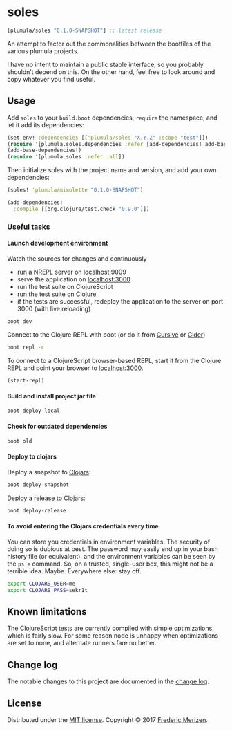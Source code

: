 # soles

[](dependency)
```clojure
[plumula/soles "0.1.0-SNAPSHOT"] ;; latest release
```
[](/dependency)

An attempt to factor out the commonalities between the bootfiles of the
various plumula projects.

I have no intent to maintain a public stable interface, so you probably
shouldn’t depend on this. On the other hand, feel free to look around
and copy whatever you find useful.


## Usage

Add `soles` to your `build.boot` dependencies, `require` the namespace,
and let it add its dependencies:

```clj
(set-env! :dependencies [['plumula/soles "X.Y.Z" :scope "test"]])
(require '[plumula.soles.dependencies :refer [add-dependencies! add-base-dependencies!]])
(add-base-dependencies!)
(require '[plumula.soles :refer :all])
```

Then initialize soles with the project name and version, and add your own dependencies:

```clj
(soles! 'plumula/mimolette "0.1.0-SNAPSHOT")

(add-dependencies!
  :compile [[org.clojure/test.check "0.9.0"]])
```


### Useful tasks

#### Launch development environment
Watch the sources for changes and continuously
- run a NREPL server on localhost:9009
- serve the application on [localhost:3000](http://localhost:3000)
- run the test suite on ClojureScript
- run the test suite on Clojure
- if the tests are successful, redeploy the application to the server on port
  3000 (with live reloading)

```bash
boot dev
```

Connect to the Clojure REPL with boot (or do it from
[Cursive](https://cursive-ide.com/userguide/repl.html#remote-repls) or
[Cider](https://github.com/boot-clj/boot/wiki/Cider-REPL))
```bash
boot repl -c
```

To connect to a ClojureScript browser-based REPL, start it from the Clojure REPL
and point your browser to [localhost:3000](http://localhost:3000).
```clj
(start-repl)
```

#### Build and install project jar file
```bash
boot deploy-local
```

#### Check for outdated dependencies
```bash
boot old
```

#### Deploy to clojars

Deploy a snapshot to [Clojars](https://clojars.org/):
```bash
boot deploy-snapshot
```

Deploy a release to Clojars:
```bash
boot deploy-release
```

#### To avoid entering the Clojars credentials every time

You can store you credentials in environment variables. 
The security of doing so is dubious at best.
The password may easily end up in your bash history file (or equivalent), and
the environment variables can be seen by the `ps e` command.
So, on a trusted, single-user box, this might not be a terrible idea. Maybe.
Everywhere else: stay off.

```bash
export CLOJARS_USER=me
export CLOJARS_PASS=sekr1t
```

## Known limitations

The ClojureScript tests are currently compiled with simple optimizations, which
is fairly slow. For some reason node is unhappy when optimizations are set to
none, and alternate runners fare no better.


## Change log

The notable changes to this project are documented in the [change log](CHANGELOG.md).


## License

Distributed under the [MIT license](LICENSE.txt).
Copyright &copy; 2017 [Frederic Merizen](https://www.linkedin.com/in/fredericmerizen/).
